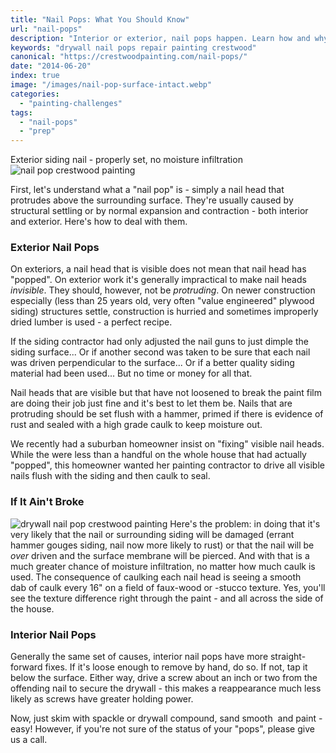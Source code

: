 ```yaml
---
title: "Nail Pops: What You Should Know"
url: "nail-pops"
description: "Interior or exterior, nail pops happen. Learn how and why, and what reasonable expectations might be."
keywords: "drywall nail pops repair painting crestwood"
canonical: "https://crestwoodpainting.com/nail-pops/"
date: "2014-06-20"
index: true
image: "/images/nail-pop-surface-intact.webp"
categories:
  - "painting-challenges"
tags:
  - "nail-pops"
  - "prep"
---
```

Exterior siding nail - properly set, no moisture infiltration
![nail pop crestwood painting](/images/nail-pop-surface-intact.webp)

First, let's understand what a "nail pop" is - simply a nail head that protrudes above the surrounding surface. They're usually caused by structural settling or by normal expansion and contraction - both interior and exterior. Here's how to deal with them.

### Exterior Nail Pops

On exteriors, a nail head that is visible does not mean that nail head has "popped". On exterior work it's generally impractical to make nail heads _invisible_. They should, however, not be _protruding_. On newer construction especially (less than 25 years old, very often "value engineered" plywood siding) structures settle, construction is hurried and sometimes improperly dried lumber is used - a perfect recipe.

If the siding contractor had only adjusted the nail guns to just dimple the siding surface... Or if another second was taken to be sure that each nail was driven perpendicular to the surface... Or if a better quality siding material had been used... But no time or money for all that.

Nail heads that are visible but that have not loosened to break the paint film are doing their job just fine and it's best to let them be. Nails that are protruding should be set flush with a hammer, primed if there is evidence of rust and sealed with a high grade caulk to keep moisture out.

We recently had a suburban homeowner insist on "fixing" visible nail heads. While the were less than a handful on the whole house that had actually "popped", this homeowner wanted her painting contractor to drive all visible nails flush with the siding and then caulk to seal.

### If It Ain't Broke

![drywall nail pop crestwood painting](/images/nail-pop-drywall.webp)
Here's the problem: in doing that it's very likely that the nail or surrounding siding will be damaged (errant hammer gouges siding, nail now more likely to rust) or that the nail will be _over_ driven and the surface membrane will be pierced. And with that is a much greater chance of moisture infiltration, no matter how much caulk is used. The consequence of caulking each nail head is seeing a smooth dab of caulk every 16" on a field of faux-wood or -stucco texture. Yes, you'll see the texture difference right through the paint - and all across the side of the house.

### Interior Nail Pops

Generally the same set of causes, interior nail pops have more straight-forward fixes. If it's loose enough to remove by hand, do so. If not, tap it below the surface. Either way, drive a screw about an inch or two from the offending nail to secure the drywall - this makes a reappearance much less likely as screws have greater holding power.

Now, just skim with spackle or drywall compound, sand smooth  and paint - easy! However, if you're not sure of the status of your "pops", please give us a call.
